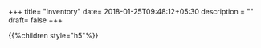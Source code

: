 +++
title= "Inventory"
date= 2018-01-25T09:48:12+05:30
description = ""
draft= false
+++

{{%children style="h5"%}}
